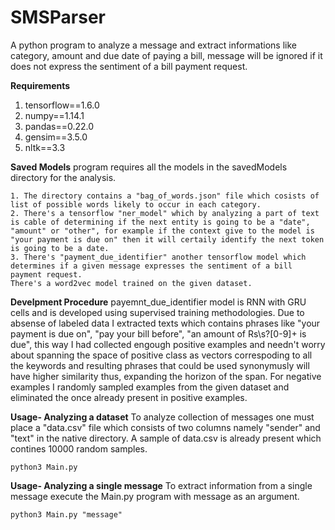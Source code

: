 # SMSParser
A python program to analyze a message and extract informations like category, amount and due date of paying a bill, message will be ignored if it does not express the sentiment of a bill payment request.

**Requirements**
1. tensorflow==1.6.0
2. numpy==1.14.1
3. pandas==0.22.0
4. gensim==3.5.0
5. nltk==3.3

**Saved Models**
program requires all the models in the savedModels directory for the analysis.
```
1. The directory contains a "bag_of_words.json" file which cosists of list of possible words likely to occur in each category.
2. There's a tensorflow "ner_model" which by analyzing a part of text is cable of determining if the next entity is going to be a "date", "amount" or "other", for example if the context give to the model is "your payment is due on" then it will certaily identify the next token is going to be a date.
3. There's "payment_due_identifier" another tensorflow model which determines if a given message expresses the sentiment of a bill payment request.
There's a word2vec model trained on the given dataset.
```

**Develpment Procedure**
payemnt_due_identifier model is RNN with GRU cells and is developed using supervised training methodologies. Due to absense of labeled data I extracted texts which contains phrases like "your payment is due on", "pay your bill before", "an amount of Rs\s?[0-9]+ is due", this way I had collected engough positive examples and needn't worry about spanning the space of positive class as vectors correspoding to all the keywords and resulting phrases that could be used synonymusly will have higher similarity thus, expanding the horizon of the span. For negative examples I randomly sampled examples from the given dataset and eliminated the once already present in positive examples.

**Usage- Analyzing a dataset**
To analyze collection of messages one must place a "data.csv" file which consists of two columns namely "sender" and "text" in the native directory. A sample of data.csv is already present which contines 10000 random samples.
```
python3 Main.py
```

**Usage- Analyzing a single message**
To extract information from a single message execute the Main.py program with message as an argument.
```
python3 Main.py "message"
```